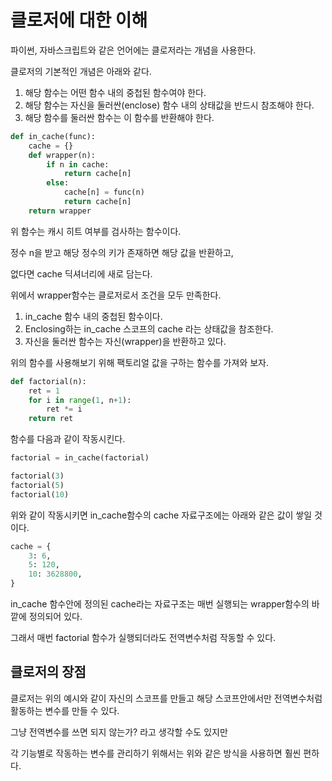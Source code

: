 # 클로저에 대한 이해

파이썬, 자바스크립트와 같은 언어에는 클로저라는 개념을 사용한다.

클로저의 기본적인 개념은 아래와 같다.

1. 해당 함수는 어떤 함수 내의 중첩된 함수여야 한다.
2. 해당 함수는 자신을 둘러싼(enclose) 함수 내의 상태값을 반드시 참조해야 한다.
3. 해당 함수를 둘러싼 함수는 이 함수를 반환해야 한다.

```python
def in_cache(func):
    cache = {}
    def wrapper(n):
        if n in cache:
            return cache[n]
        else:
            cache[n] = func(n)
            return cache[n]
    return wrapper
```

위 함수는 캐시 히트 여부를 검사하는 함수이다.

정수 n을 받고 해당 정수의 키가 존재하면 해당 값을 반환하고,

없다면 cache 딕셔너리에 새로 담는다.

위에서 wrapper함수는 클로저로서 조건을 모두 만족한다.

1. in_cache 함수 내의 중첩된 함수이다.
2. Enclosing하는 in_cache 스코프의 cache 라는 상태값을 참조한다.
3. 자신을 둘러싼 함수는 자신(wrapper)을 반환하고 있다.

위의 함수를 사용해보기 위해 팩토리얼 값을 구하는 함수를 가져와 보자.

```python
def factorial(n):
    ret = 1
    for i in range(1, n+1):
        ret *= i
    return ret
```

함수를 다음과 같이 작동시킨다.

```python
factorial = in_cache(factorial)

factorial(3)
factorial(5)
factorial(10)
```

위와 같이 작동시키면 in_cache함수의 cache 자료구조에는 아래와 같은 값이 쌓일 것이다.

```python
cache = {
    3: 6,
    5: 120,
    10: 3628800,
}
```

in_cache 함수안에 정의된 cache라는 자료구조는 매번 실행되는 wrapper함수의 바깥에 정의되어 있다.

그래서 매번 factorial 함수가 실행되더라도 전역변수처럼 작동할 수 있다.

## 클로저의 장점

클로저는 위의 예시와 같이 자신의 스코프를 만들고 해당 스코프안에서만 전역변수처럼 활동하는 변수를 만들 수 있다.

그냥 전역변수를 쓰면 되지 않는가? 라고 생각할 수도 있지만

각 기능별로 작동하는 변수를 관리하기 위해서는 위와 같은 방식을 사용하면 훨씬 편하다.
